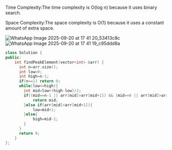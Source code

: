 Time Complexity:The time complexity is O(log n) because it uses binary search.

Space Complexity:The space complexity is O(1) because it uses a constant amount of extra space.

![WhatsApp Image 2025-09-20 at 17 41 20_53413c8c](https://github.com/user-attachments/assets/0887837d-55b2-4fa1-a36f-b43f5b51037b)
![WhatsApp Image 2025-09-20 at 17 41 19_c95ddd8a](https://github.com/user-attachments/assets/9edcda7e-eaaa-4dc3-94eb-5d3ee1ec904d)

```cpp
class Solution {
public:
    int findPeakElement(vector<int> &arr) {
      int n=arr.size();
      int low=0;
      int high=n-1;
      if(n==1) return 0;
      while(low<=high){
        int mid=low+(high-low)/2;
        if((mid==n-1 || arr[mid]>arr[mid+1]) && (mid==0 || arr[mid]>arr[mid-1])){
            return mid;
        }else if(arr[mid]<arr[mid+1]){
            low=mid+1;
        }else{
            high=mid-1;
        }
      }
      return 0;
    }
};
